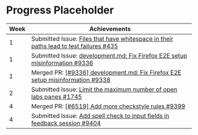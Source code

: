 # Progress Placeholder

Week | Achievements
---- | ------------
1 | Submitted Issue: [Files that have whitespace in their paths lead to test failures #435](https://github.com/reposense/RepoSense/issues/435)
1 | Submitted Issue: [development.md: Fix Firefox E2E setup misinformation #9336](https://github.com/TEAMMATES/teammates/issues/9336)
1 | Merged PR: [[#9336] development.md: Fix Firefox E2E setup misinformation #9338](https://github.com/TEAMMATES/teammates/pull/9338)
2 | Submitted Issue: [Limit the maximum number of open labs panes #1745](https://github.com/PowerPointLabs/PowerPointLabs/issues/1745)
4 | Merged PR: [[#6519] Add more checkstyle rules #9399](https://github.com/TEAMMATES/teammates/pull/9399)
4 | Submitted Issue: [Add spell check to input fields in feedback session #9404](https://github.com/TEAMMATES/teammates/issues/9404)
